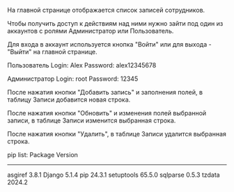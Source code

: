 На главной странице отображается список записей сотрудников.

Чтобы получить доступ к действиям над ними нужно зайти под один из аккаунтов с ролями Администратор или Пользователь.

Для входа в аккаунт используется кнопка "Войти" или для выхода - "Выйти" на главной странице.

Пользователь Login: Alex Password: alex12345678

Администратор Login: root Password: 12345

После нажатия кнопки "Добавить запись" и заполнения полей, в таблицу Записи добавится новая строка.

После нажатия кнопки "Обновить" и изменения полей выбранной записи, в таблице Записи изменится выбранная строка.

После нажатия кнопки "Удалить", в таблице Записи удалится выбранная строка.


pip list:
Package    Version
---------- -------
asgiref    3.8.1
Django     5.1.4
pip        24.3.1
setuptools 65.5.0
sqlparse   0.5.3
tzdata     2024.2
